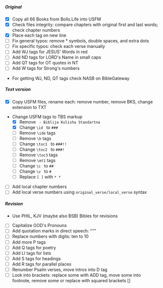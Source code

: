 ##### Original

- [x] Copy all 66 Books from Bolls.Life into USFM
- [x] Check files integrity: compare chapters with original first and last words; check chapter numbers
- [x] Place each tag on new line
- [ ] Fix general typos: remove * symbols, double spaces, and extra dots
- [ ] Fix specific typos: check each verse manually 
- [ ] Add WJ tags for JESUS' Words in red
- [ ] Add ND tags for LORD's Name in small caps
- [ ] Add QT tags for OT quotes in NT
- [ ] Add W tags for Strong's numbers

- For getting WJ, ND, QT tags check NASB on BibleGateway

##### Text version

- [x] Copy USFM files, rename each: remove number, remove BKS, change extension to TXT 
- Change USFM tags to TBS markup 
  - [x] Remove ` - Biblija Kulisha Standartna`
  - [x] Change `\id ` to `###`
  - [ ] Remove `\ide` tags 
  - [ ] Remove `\h` tags 
  - [ ] Change `\toc1 ` to `###!!`
  - [ ] Change `\toc2 ` to `###!`
  - [ ] Remove `\toc3` tags 
  - [ ] Remove `\mt1` tags 
  - [ ] Change `\c ` to `##`
  - [ ] Change `\v ` to `#`
  - [ ] Replace `[ ]` with `* *`
- [ ] Add local chapter numbers 
- [ ] Add local verse numbers using `original_verse/local_verse` syntax

##### Revision

- Use PHIL, KJV (maybe also BSB) Bibles for revisions 

- [ ] Capitalize GOD's Pronouns
- [ ] Add quotation marks in direct speech: “‘’”
- [ ] Replace numbers with digits: ten to 10
- [ ] Add more P tags
- [ ] Add Q tags for poetry
- [ ] Add LI tags for lists
- [ ] Add S tags for headings
- [ ] Add R tags for parallel places
- [ ] Renumber Psalm verses, move intros into D tag
- [ ] Look into brackets: replace some with ADD tag, move some into footnote, remove some or replace with squared brackets []
